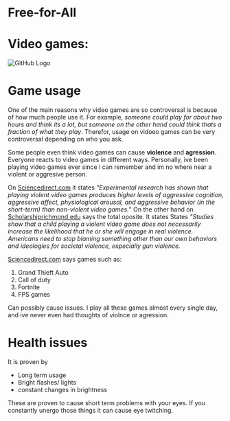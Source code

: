 # Free-for-All
# Video games:
![GitHub Logo](https://inteng-storage.s3.amazonaws.com/img/iea/Ne6NX7roO5/sizes/ps4-controller_resize_md.jpg)
 
 # Game usage
 
  One of the main reasons why video games are so controversal is because of how much people use it. For example, *someone could play for about two hours and think its a lot, but someone on the other hand could think thats a fraction of what they play*. Therefor, usage on vidoeo games can be very controversal depending on who you ask.

  Some people even think video games can cause **violence** and **agression**. Everyone reacts to video games in different ways. Personally, ive been playing video games ever since i can remember and im no where near a violent or aggresive person.

On [Sciencedirect.com](https://www.sciencedirect.com/science/article/pii/S135917891000073X) it states *"Experimental research has shown that playing violent video games produces higher levels of aggressive cognition, aggressive affect, physiological arousal, and aggressive behavior (in the short-term) than non-violent video games.*" On the other hand on [Scholarshiprichmond.edu](http://scholarship.richmond.edu/cgi/viewcontent.cgi?article=1079&context=jepson-faculty-publications) says the total oposite. It states States *"Studies show that a child playing a violent video game does not necessarily increase the 
likelihood that he or she will engage in real violence. Americans need to stop blaming something
other than our own behaviors and ideologies for societal violence, especially gun violence.*

[Sciencedirect.com](https://www.sciencedirect.com/science/article/pii/S135917891000073X) says games such as:

1. Grand Thieft Auto
1. Call of duty 
1. Fortnite
1. FPS games

Can possibly cause issues. I play all these games almost every single day, and ive never even had thoughts of violnce or agression.

# Health issues

It is proven by 
 * Long term usage
 * Bright flashes/ lights
 * constant changes in brightness
 
 These are proven to cause short term problems with your eyes. If you constantly unergo those things it can cause eye twitching.
